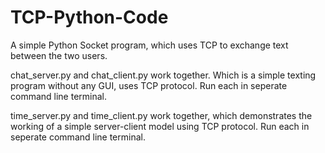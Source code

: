 # TCP-Python-Code
A simple Python Socket program, which uses TCP to exchange text between the two users.

chat_server.py and chat_client.py work together. Which is a simple texting program without any GUI, uses TCP protocol. Run each in seperate command line terminal.

time_server.py and time_client.py work together, which demonstrates the working of a simple server-client model using TCP protocol. Run each in seperate command line terminal. 

